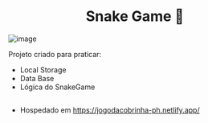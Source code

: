 <h1 align="center">Snake Game 🐍</h1>

![image](https://github.com/user-attachments/assets/7f39cc5f-6406-4388-8990-1431f21c56d4)

Projeto criado para praticar:
- Local Storage
- Data Base
- Lógica do SnakeGame

##
- Hospedado em https://jogodacobrinha-ph.netlify.app/
